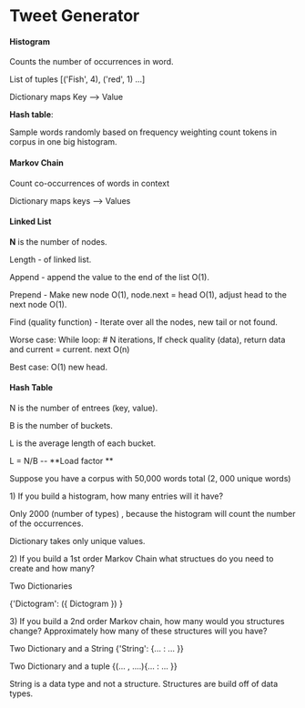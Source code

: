 # Tweet Generator 

#### 

#### Histogram

Counts the number of occurrences in word.  

List of tuples \[\('Fish', 4\), \('red', 1\) ...\]

Dictionary maps Key --&gt; Value

**Hash table**: 

Sample words randomly based on frequency weighting count tokens in corpus in one big histogram. 



#### Markov Chain 

Count co-occurrences of words in context 

Dictionary maps keys --&gt; Values 



#### Linked List 

**N** is the number of nodes.

Length - of linked list.

Append -  append the value to the end of the list O\(1\).

Prepend - Make new node O\(1\), node.next = head O\(1\), adjust head to the next node O\(1\). 

 Find \(quality function\) - Iterate over all the nodes, new tail or not found. 

Worse case: While loop: \# N iterations, If check quality \(data\), return data and current = current. next O\(n\)

Best case: O\(1\) new head. 



#### Hash Table 

N is the number of entrees \(key, value\).

B is the number of buckets.

L is the average length of each bucket. 



L = N/B  -- **Load factor **









Suppose you have a corpus with 50,000 words total \(2, 000 unique words\)

1\) If you build a histogram, how many entries will it have?

Only 2000 \(number of types\) , because the histogram will count the number of the occurrences.

Dictionary takes only unique values.

2\) If you build a 1st order Markov Chain what structues do you need to create and how many?

Two Dictionaries

{'Dictogram': \({ Dictogram }\) }

3\) If you build a 2nd order Markov chain, how many would you structures change? Approximately how many of these structures will you have?

Two Dictionary and a String {'String': {... : ... }}

Two Dictionary and a tuple {\(... , ....\){... : ... }}

String is a data type and not a structure. Structures are build off of data types.

